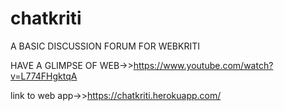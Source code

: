 # chatkriti
A BASIC DISCUSSION FORUM FOR WEBKRITI

HAVE A GLIMPSE OF WEB->>https://www.youtube.com/watch?v=L774FHgktqA

link to web app->>https://chatkriti.herokuapp.com/
